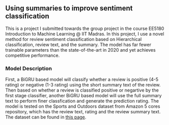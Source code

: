 ## Using summaries to improve sentiment classification

This is a project I submitted towards the group project in the course EE5180 Introduction to Machine Learning @ IIT Madras. In this project, I use a novel method for review sentiment classification based on Hierarchical classification, review text, and the summary. The model has far fewer trainable parameters than the state-of-the-art in 2020 and yet achieves competitive performance.

### Model Description

First, a BiGRU based model will classify whether a review is positive (4-5 rating) or negative (1-3 rating) using the short summary text of the review. Then based on whether a review is classified positive or negartive by the first stage classifier, another BiGRU based model will use the full summary text to perform finer classfication and generate the prediction rating. The model is tested on the Sports and Outdoors dataset from Amazon 5 cores repository, which has the review text, rating and the review summary text. The dataset can be found in [this page](https://nijianmo.github.io/amazon/index.html).

